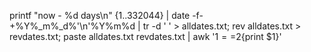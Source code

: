 printf "now - %d days\n" {1..332044}  | date -f- +%Y%_m%_d%'\n'%Y%m%d | tr -d ' ' > alldates.txt; rev alldates.txt > revdates.txt; paste alldates.txt revdates.txt | awk '$1==$2{print $1}'


